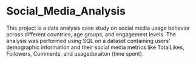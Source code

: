 # Social_Media_Analysis
This project is a data analysis case study on social media usage behavior across different countries, age groups, and engagement levels. The analysis was performed using SQL on a dataset containing users’ demographic information and their social media metrics like TotalLikes, Followers, Comments, and usageduraiton (time spent).
